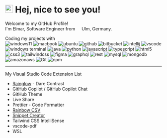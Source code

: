 # <img src="https://raw.githubusercontent.com/Tarikul-Islam-Anik/Animated-Fluent-Emojis/master/Emojis/People%20with%20activities/Man%20Biking%20Light%20Skin%20Tone.png" alt="Man Biking Light Skin Tone" width="25" height="25" /> Hej, nice to see you!

Welcome to my GitHub Profile!  
I'm Elmar, Software Engineer from <img src= "https://cdn-icons-png.flaticon.com/512/197/197571.png" width="13"/> Ulm, Germany.

Coding my projects with  
![windows11](https://img.shields.io/badge/Windows-11-0078D6?style=flat-square&logo=Windows&logoColor=white)
![macbook](https://img.shields.io/badge/MacBook-999999?style=flat-square&logo=Apple&logoColor=white)
![ubuntu](https://img.shields.io/badge/Ubuntu-E95420?style=flat-square&logo=Ubuntu&logoColor=white)
![github](https://img.shields.io/badge/GitHub-000000?style=flat-square&logo=GitHub&logoColor=white)
![bitbucket](https://img.shields.io/badge/Bitbucket-0052CC?style=flat-square&logo=Bitbucket&logoColor=white)
![intellij](https://img.shields.io/badge/IntelliJ%20IDEA-000000?style=flat-square&logo=IntelliJ%20IDEA&logoColor=white)
![vscode](https://img.shields.io/badge/Visual%20Studio%20Code-007ACC?style=flat-square&logo=Visual%20Studio%20Code&logoColor=white)
![windows terminal](https://img.shields.io/badge/Windows%20Terminal-4D4D4D?style=flat-square&logo=Windows%20Terminal&logoColor=white)
![java](https://img.shields.io/badge/Java-007396?style=flat-square&logo=Java&logoColor=white)
![python](https://img.shields.io/badge/Python-3776AB?style=flat-square&logo=Python&logoColor=white)
![javascript](https://img.shields.io/badge/JavaScript-F7DF1E?style=flat-square&logo=JavaScript&logoColor=black)
![typescript](https://img.shields.io/badge/TypeScript-007ACC?style=flat-square&logo=TypeScript&logoColor=white)
![html5](https://img.shields.io/badge/HTML5-E34F26?style=flat-square&logo=HTML5&logoColor=white)
![css3](https://img.shields.io/badge/CSS3-1572B6?style=flat-square&logo=CSS3&logoColor=white)
![tailwindcss](https://img.shields.io/badge/Tailwind%20CSS-38B2AC?style=flat-square&logo=Tailwind%20CSS&logoColor=white)
![figma](https://img.shields.io/badge/Figma-F24E1E?style=flat-square&logo=Figma&logoColor=white)
![graphql](https://img.shields.io/badge/GraphQL-E10098?style=flat-square&logo=GraphQL&logoColor=white)
![rest](https://img.shields.io/badge/REST-000000?style=flat-square&logo=REST&logoColor=white)
![mysql](https://img.shields.io/badge/MySQL-4479A1?style=flat-square&logo=MySQL&logoColor=white)
![mongodb](https://img.shields.io/badge/MongoDB-47A248?style=flat-square&logo=MongoDB&logoColor=white)
![amazonaws](https://img.shields.io/badge/Amazon%20AWS-232F3E?style=flat-square&logo=Amazon%20AWS&logoColor=white)
![Git](https://img.shields.io/badge/Git-F05032?style=flat-square&logo=Git&logoColor=white)
![npm](https://img.shields.io/badge/npm-CB3837?style=flat-square&logo=npm&logoColor=white)

---

My Visual Studio Code Extension List 
* [Rainglow](https://marketplace.visualstudio.com/items?itemName=daylerees.rainglow) - Dare Contrast
* GitHub Copilot / GitHub Copilot Chat
* GitHub Theme
* Live Share
* Prettier - Code Formatter
* [Rainbow CSV](https://marketplace.visualstudio.com/items?itemName=mechatroner.rainbow-csv)
* [Snippet Creator](https://marketplace.visualstudio.com/items?itemName=wware.snippet-creator)
* Tailwind CSS IntelliSense
* vscode-pdf
* WSL
